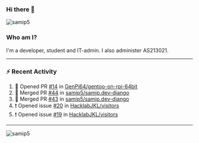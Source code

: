 ### Hi there 👋

<img src="https://komarev.com/ghpvc/?username=samip5&style=flat-square" alt="samip5" />

### Who am I?
I'm a developer, student and IT-admin. I also administer AS213021.

---
### :zap: Recent Activity
<!--START_SECTION:activity-->
1. 💪 Opened PR [#14](https://github.com/GenPi64/gentoo-on-rpi-64bit/pull/14) in [GenPi64/gentoo-on-rpi-64bit](https://github.com/GenPi64/gentoo-on-rpi-64bit)
2. 🎉 Merged PR [#44](https://github.com/samip5/samip.dev-django/pull/44) in [samip5/samip.dev-django](https://github.com/samip5/samip.dev-django)
3. 🎉 Merged PR [#43](https://github.com/samip5/samip.dev-django/pull/43) in [samip5/samip.dev-django](https://github.com/samip5/samip.dev-django)
4. ❗️ Opened issue [#20](https://github.com/HacklabJKL/visitors/issues/20) in [HacklabJKL/visitors](https://github.com/HacklabJKL/visitors)
5. ❗️ Opened issue [#19](https://github.com/HacklabJKL/visitors/issues/19) in [HacklabJKL/visitors](https://github.com/HacklabJKL/visitors)
<!--END_SECTION:activity-->
---

<img align="center" src="https://github-readme-stats.vercel.app/api?username=samip5&show_icons=true" alt="samip5" />
